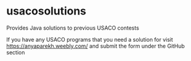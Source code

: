 # usacosolutions
Provides Java solutions to previous USACO contests

If you have any USACO programs that you need a solution for visit https://anyaparekh.weebly.com/ and submit the form under the GitHub section

